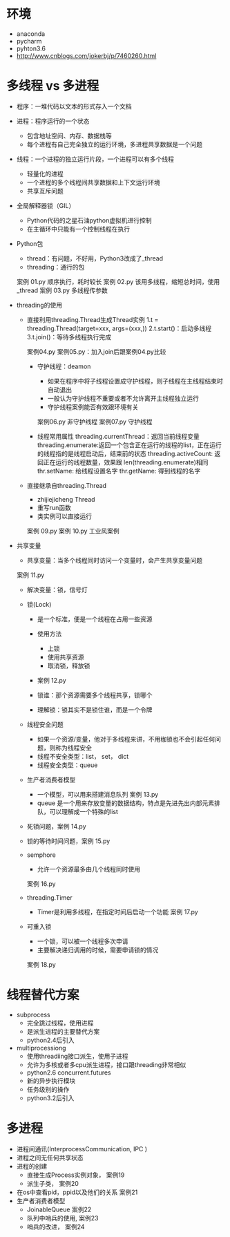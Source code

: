 # 环境
- anaconda
- pycharm
- pyhton3.6
- http://www.cnblogs.com/jokerbj/p/7460260.html

# 多线程 vs 多进程
- 程序：一堆代码以文本的形式存入一个文档
- 进程：程序运行的一个状态
    - 包含地址空间、内存、数据栈等
    - 每个进程有自己完全独立的运行环境，多进程共享数据是一个问题
- 线程：一个进程的独立运行片段，一个进程可以有多个线程
    - 轻量化的进程
    - 一个进程的多个线程间共享数据和上下文运行环境
    - 共享互斥问题
- 全局解释器锁（GIL）
    - Python代码的之星石油python虚拟机进行控制
    - 在主循环中只能有一个控制线程在执行
- Python包
    - thread：有问题，不好用，Python3改成了_thread
    - threading：通行的包
    
    案例 01.py 顺序执行，耗时较长
    案例 02.py 该用多线程，缩短总时间，使用_thread
    案例 03.py 多线程传参数
    
- threading的使用
    - 直接利用threading.Thread生成Thread实例
        1.t = threading.Thread(target=xxx, args=(xxx,))
        2.t.start()：启动多线程
        3.t.join()：等待多线程执行完成
        
        案例04.py
        案例05.py：加入join后跟案例04.py比较
        - 守护线程：deamon
            - 如果在程序中将子线程设置成守护线程，则子线程在主线程结束时自动退出
            - 一般认为守护线程不重要或者不允许离开主线程独立运行
            - 守护线程案例能否有效跟环境有关
            
            案例06.py 非守护线程
            案例07.py 守护线程
        - 线程常用属性
            threading.currentThread：返回当前线程变量
            threading.enumerate:返回一个包含正在运行的线程的list，正在运行的线程指的是线程启动后，结束前的状态
            threading.activeCount: 返回正在运行的线程数量，效果跟 len(threading.enumerate)相同
            thr.setName: 给线程设置名字
            thr.getName: 得到线程的名字
    - 直接继承自threading.Thread
        - zhijiejicheng Thread
        - 重写run函数
        - 类实例可以直接运行
        
        案例 09.py
        案例 10.py 工业风案例
- 共享变量
    - 共享变量：当多个线程同时访问一个变量时，会产生共享变量问题
    
    案例 11.py
    
    - 解决变量：锁，信号灯
    - 锁(Lock)
        - 是一个标准，便是一个线程在占用一些资源
        - 使用方法
            - 上锁
            - 使用共享资源
            - 取消锁，释放锁
            
        - 案例 12.py
        - 锁谁：那个资源需要多个线程共享，锁哪个
        - 理解锁：锁其实不是锁住谁，而是一个令牌
    - 线程安全问题
        - 如果一个资源/变量，他对于多线程来讲，不用枷锁也不会引起任何问题，则称为线程安全
        - 线程不安全类型：list， set， dict
        - 线程安全类型：queue
    - 生产者消费者模型
        - 一个模型，可以用来搭建消息队列
        案例 13.py
        - queue 是一个用来存放变量的数据结构，特点是先进先出内部元素排队，可以理解成一个特殊的list
    - 死锁问题，案例 14.py
    - 锁的等待时间问题，案例 15.py
    - semphore 
        - 允许一个资源最多由几个线程同时使用
        
        案例 16.py
        
    - threading.Timer
        - Timer是利用多线程，在指定时间后启动一个功能
        案例 17.py
    
    - 可重入锁
        - 一个锁，可以被一个线程多次申请
        - 主要解决递归调用的时候，需要申请锁的情况
        
        案例 18.py
        
# 线程替代方案
- subprocess
    - 完全跳过线程，使用进程
    - 是派生进程的主要替代方案
    - python2.4后引入
- multiprocessiong
    - 使用threadiing接口派生，使用子进程
    - 允许为多核或者多cpu派生进程，接口跟threading非常相似
    - python2.6
concurrent.futures
    - 新的异步执行模块
    - 任务级别的操作
    - python3.2后引入
# 多进程
- 进程间通讯(InterprocessCommunication, IPC )
- 进程之间无任何共享状态
- 进程的创建
    - 直接生成Process实例对象， 案例19
    - 派生子类， 案例20
- 在os中查看pid，ppid以及他们的关系
    案例21
- 生产者消费者模型
    - JoinableQueue
    案例22
    - 队列中哨兵的使用, 案例23
    - 哨兵的改进， 案例24